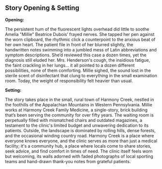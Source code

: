 ## Story Opening & Setting

**Opening:**

The persistent hum of the fluorescent lights overhead did little to soothe Amelia "Millie" Beatrice Dubois’ frayed nerves. She tapped her pen against the worn clipboard, the rhythmic click a counterpoint to the anxious beat of her own heart. The patient file in front of her blurred slightly, the handwritten notes swimming into a jumbled mess of Latin abbreviations and symptom descriptions. She’d reviewed this case a dozen times, yet the diagnosis still eluded her. Mrs. Henderson's cough, the insidious fatigue, the faint crackling in her lungs… it all pointed to a dozen different possibilities, none of them comforting.  Millie sighed, the sound lost in the sterile scent of disinfectant that clung to everything in the small examination room. Today, the weight of responsibility felt heavier than usual.

**Setting:**

The story takes place in the small, rural town of Harmony Creek, nestled in the foothills of the Appalachian Mountains in Western Pennsylvania. Millie works at Harmony Creek Family Medicine, a single-story, brick building that’s been serving the community for over fifty years. The waiting room is perpetually filled with mismatched chairs and outdated magazines, a testament to the clinic's limited budget and unwavering dedication to its patients.  Outside, the landscape is dominated by rolling hills, dense forests, and the occasional winding country road. Harmony Creek is a place where everyone knows everyone, and the clinic serves as more than just a medical facility; it's a community hub, a place where locals come to share stories, seek advice, and find comfort in times of need.  The clinic itself feels worn but welcoming, its walls adorned with faded photographs of local sporting teams and hand-drawn thank-you notes from grateful patients.
